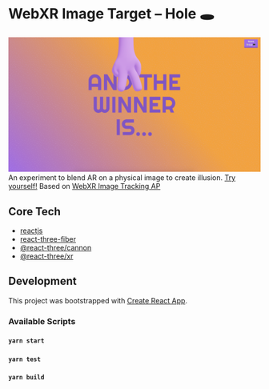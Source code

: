 # WebXR Image Target – Hole 🕳️
![Preview](https://raw.githubusercontent.com/ThomasRutzer/webxr-image-targets-hole/dev/preview.png)
An experiment to blend AR on a physical image to create illusion. [Try yourself!](https://thomasrutzer.github.io/webxr-image-targets-hole)
Based on [WebXR Image Tracking AP](https://github.com/immersive-web/marker-tracking/blob/main/explainer.md)

## Core Tech
- [reactjs](https://reactjs.org/)
- [react-three-fiber](https://github.com/pmndrs/react-three-fiber)
- [@react-three/cannon](https://github.com/pmndrs/use-cannon)
- [@react-three/xr](https://github.com/pmndrs/use-cannon)

## Development 
This project was bootstrapped with [Create React App](https://github.com/facebook/create-react-app).

### Available Scripts

#### `yarn start`
#### `yarn test`
#### `yarn build`

